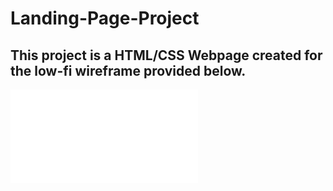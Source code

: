 # Landing-Page-Project

## This project is a HTML/CSS Webpage created for the low-fi wireframe provided below. 

![Landing Page Wireframe & Color and Font Styles](landing_page_project.pdf)
